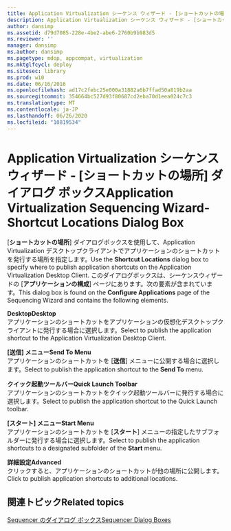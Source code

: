 ```yaml
---
title: Application Virtualization シーケンス ウィザード - [ショートカットの場所] ダイアログ ボックス
description: Application Virtualization シーケンス ウィザード - [ショートカットの場所] ダイアログ ボックス
author: dansimp
ms.assetid: d79d7085-228e-4be2-abe6-2760b9b983d5
ms.reviewer: ''
manager: dansimp
ms.author: dansimp
ms.pagetype: mdop, appcompat, virtualization
ms.mktglfcycl: deploy
ms.sitesec: library
ms.prod: w10
ms.date: 06/16/2016
ms.openlocfilehash: ad17c2febc25e000a31882a6b7ffad50a819b2aa
ms.sourcegitcommit: 354664bc527d93f80687cd2eba70d1eea024c7c3
ms.translationtype: MT
ms.contentlocale: ja-JP
ms.lasthandoff: 06/26/2020
ms.locfileid: "10819534"
---
```

# <span data-ttu-id="f9ba9-103">Application Virtualization シーケンス ウィザード - [ショートカットの場所] ダイアログ ボックス</span><span class="sxs-lookup"><span data-stu-id="f9ba9-103">Application Virtualization Sequencing Wizard-Shortcut Locations Dialog Box</span></span>


<span data-ttu-id="f9ba9-104">[**ショートカットの場所**] ダイアログボックスを使用して、Application Virtualization デスクトップクライアントでアプリケーションのショートカットを発行する場所を指定します。</span><span class="sxs-lookup"><span data-stu-id="f9ba9-104">Use the **Shortcut Locations** dialog box to specify where to publish application shortcuts on the Application Virtualization Desktop Client.</span></span> <span data-ttu-id="f9ba9-105">このダイアログボックスは、シーケンスウィザードの [**アプリケーションの構成**] ページにあります。次の要素が含まれています。</span><span class="sxs-lookup"><span data-stu-id="f9ba9-105">This dialog box is found on the **Configure Applications** page of the Sequencing Wizard and contains the following elements.</span></span>

<a href="" id="desktop"></a>**<span data-ttu-id="f9ba9-106">Desktop</span><span class="sxs-lookup"><span data-stu-id="f9ba9-106">Desktop</span></span>**  
<span data-ttu-id="f9ba9-107">アプリケーションのショートカットをアプリケーションの仮想化デスクトップクライアントに発行する場合に選択します。</span><span class="sxs-lookup"><span data-stu-id="f9ba9-107">Select to publish the application shortcut to the Application Virtualization Desktop Client.</span></span>

<a href="" id="send-to-menu"></a>**<span data-ttu-id="f9ba9-108">[送信] メニュー</span><span class="sxs-lookup"><span data-stu-id="f9ba9-108">Send To Menu</span></span>**  
<span data-ttu-id="f9ba9-109">アプリケーションのショートカットを [**送信**] メニューに公開する場合に選択します。</span><span class="sxs-lookup"><span data-stu-id="f9ba9-109">Select to publish the application shortcut to the **Send To** menu.</span></span>

<a href="" id="quick-launch-toolbar"></a>**<span data-ttu-id="f9ba9-110">クイック起動ツールバー</span><span class="sxs-lookup"><span data-stu-id="f9ba9-110">Quick Launch Toolbar</span></span>**  
<span data-ttu-id="f9ba9-111">アプリケーションのショートカットをクイック起動ツールバーに発行する場合に選択します。</span><span class="sxs-lookup"><span data-stu-id="f9ba9-111">Select to publish the application shortcut to the Quick Launch toolbar.</span></span>

<a href="" id="start-menu"></a>**<span data-ttu-id="f9ba9-112">[スタート] メニュー</span><span class="sxs-lookup"><span data-stu-id="f9ba9-112">Start Menu</span></span>**  
<span data-ttu-id="f9ba9-113">アプリケーションのショートカットを [**スタート**] メニューの指定したサブフォルダーに発行する場合に選択します。</span><span class="sxs-lookup"><span data-stu-id="f9ba9-113">Select to publish the application shortcuts to a designated subfolder of the **Start** menu.</span></span>

<a href="" id="advanced"></a>**<span data-ttu-id="f9ba9-114">詳細設定</span><span class="sxs-lookup"><span data-stu-id="f9ba9-114">Advanced</span></span>**  
<span data-ttu-id="f9ba9-115">クリックすると、アプリケーションのショートカットが他の場所に公開します。</span><span class="sxs-lookup"><span data-stu-id="f9ba9-115">Click to publish application shortcuts to additional locations.</span></span>

## <span data-ttu-id="f9ba9-116">関連トピック</span><span class="sxs-lookup"><span data-stu-id="f9ba9-116">Related topics</span></span>


[<span data-ttu-id="f9ba9-117">Sequencer のダイアログ ボックス</span><span class="sxs-lookup"><span data-stu-id="f9ba9-117">Sequencer Dialog Boxes</span></span>](sequencer-dialog-boxes.md)

 

 





